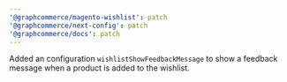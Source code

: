 ```yaml
---
'@graphcommerce/magento-wishlist': patch
'@graphcommerce/next-config': patch
'@graphcommerce/docs': patch
---
```


Added an configuration `wishlistShowFeedbackMessage` to show a feedback message when a product is added to the wishlist.
